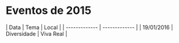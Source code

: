 # Eventos de 2015

| Data | Tema | Local |
| ------------- | ------------- |
| 19/01/2016  | Diversidade  | Viva Real |
